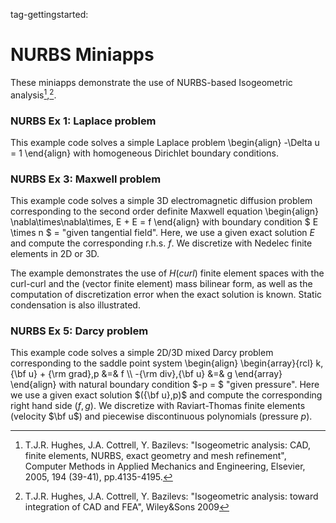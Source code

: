 tag-gettingstarted:

# NURBS Miniapps

These miniapps demonstrate the use of NURBS-based Isogeometric analysis[^1],[^2].

[^1]: T.J.R. Hughes, J.A. Cottrell, Y. Bazilevs: "Isogeometric analysis: CAD, finite elements, NURBS, exact geometry and mesh refinement", Computer Methods in Applied Mechanics and Engineering, Elsevier, 2005, 194 (39-41), pp.4135-4195.

[^2]: T.J.R. Hughes, J.A. Cottrell, Y. Bazilevs: "Isogeometric analysis: toward integration of CAD and FEA", Wiley&Sons 2009

### NURBS Ex 1: Laplace problem

This example code solves a simple Laplace problem
\begin{align}
-\Delta u = 1
\end{align}
 with
homogeneous Dirichlet boundary conditions.

### NURBS Ex 3: Maxwell problem

This example code solves a simple 3D electromagnetic diffusion
problem corresponding to the second order definite Maxwell
equation
\begin{align}
\nabla\times\nabla\times\, E + E = f
\end{align}
with boundary condition $ E \times n $ = "given tangential field".
Here, we use a given exact solution $E$ and compute the corresponding r.h.s.
$f$. We discretize with Nedelec finite elements in 2D or 3D.

The example demonstrates the use of $H(curl)$ finite element
spaces with the curl-curl and the (vector finite element) mass
bilinear form, as well as the computation of discretization
error when the exact solution is known. Static condensation is
also illustrated.

### NURBS Ex 5: Darcy problem

This example code solves a simple 2D/3D mixed Darcy problem
corresponding to the saddle point system
\begin{align}
\begin{array}{rcl}
   k\,{\bf u} + {\rm grad}\,p &=& f \\\\
   -{\rm div}\,{\bf u} &=& g
\end{array}
\end{align}
with natural boundary condition $-p = $ "given pressure".
Here we use a given exact solution $({\bf u},p)$ and compute the
corresponding right hand side $(f, g)$. We discretize with Raviart-Thomas
finite elements (velocity $\bf u$) and piecewise discontinuous
polynomials (pressure $p$).

<script type="text/x-mathjax-config">MathJax.Hub.Config({TeX: {equationNumbers: {autoNumber: "all"}}, tex2jax: {inlineMath: [['$','$']]}});</script>
<script type="text/javascript" src="https://cdnjs.cloudflare.com/ajax/libs/mathjax/2.7.2/MathJax.js?config=TeX-AMS_HTML"></script>
